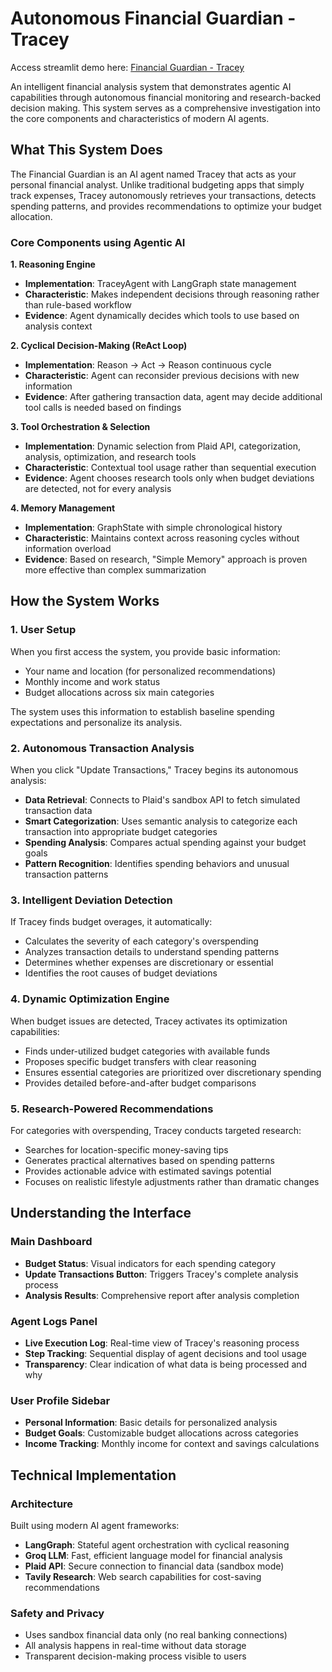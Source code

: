 # Autonomous Financial Guardian - Tracey

Access streamlit demo here: [Financial Guardian - Tracey](https://tracey-finance.streamlit.app/)

An intelligent financial analysis system that demonstrates agentic AI capabilities through autonomous financial monitoring and research-backed decision making. This system serves as a comprehensive investigation into the core components and characteristics of modern AI agents.

## What This System Does

The Financial Guardian is an AI agent named Tracey that acts as your personal financial analyst. Unlike traditional budgeting apps that simply track expenses, Tracey autonomously retrieves your transactions, detects spending patterns, and provides recommendations to optimize your budget allocation.

### Core Components using Agentic AI

**1. Reasoning Engine**
- **Implementation**: TraceyAgent with LangGraph state management
- **Characteristic**: Makes independent decisions through reasoning rather than rule-based workflow
- **Evidence**: Agent dynamically decides which tools to use based on analysis context

**2. Cyclical Decision-Making (ReAct Loop)**
- **Implementation**: Reason → Act → Reason continuous cycle
- **Characteristic**: Agent can reconsider previous decisions with new information
- **Evidence**: After gathering transaction data, agent may decide additional tool calls is needed based on findings

**3. Tool Orchestration & Selection**
- **Implementation**: Dynamic selection from Plaid API, categorization, analysis, optimization, and research tools
- **Characteristic**: Contextual tool usage rather than sequential execution
- **Evidence**: Agent chooses research tools only when budget deviations are detected, not for every analysis

**4. Memory Management**
- **Implementation**: GraphState with simple chronological history
- **Characteristic**: Maintains context across reasoning cycles without information overload
- **Evidence**:  Based on research, "Simple Memory" approach is proven more effective than complex summarization

## How the System Works

### 1. User Setup
When you first access the system, you provide basic information:
- Your name and location (for personalized recommendations)
- Monthly income and work status
- Budget allocations across six main categories

The system uses this information to establish baseline spending expectations and personalize its analysis.

### 2. Autonomous Transaction Analysis
When you click "Update Transactions," Tracey begins its autonomous analysis:

- **Data Retrieval**: Connects to Plaid's sandbox API to fetch simulated transaction data
- **Smart Categorization**: Uses semantic analysis to categorize each transaction into appropriate budget categories
- **Spending Analysis**: Compares actual spending against your budget goals
- **Pattern Recognition**: Identifies spending behaviors and unusual transaction patterns

### 3. Intelligent Deviation Detection
If Tracey finds budget overages, it automatically:
- Calculates the severity of each category's overspending
- Analyzes transaction details to understand spending patterns
- Determines whether expenses are discretionary or essential
- Identifies the root causes of budget deviations

### 4. Dynamic Optimization Engine
When budget issues are detected, Tracey activates its optimization capabilities:
- Finds under-utilized budget categories with available funds
- Proposes specific budget transfers with clear reasoning
- Ensures essential categories are prioritized over discretionary spending
- Provides detailed before-and-after budget comparisons

### 5. Research-Powered Recommendations
For categories with overspending, Tracey conducts targeted research:
- Searches for location-specific money-saving tips
- Generates practical alternatives based on spending patterns
- Provides actionable advice with estimated savings potential
- Focuses on realistic lifestyle adjustments rather than dramatic changes

## Understanding the Interface

### Main Dashboard
- **Budget Status**: Visual indicators for each spending category
- **Update Transactions Button**: Triggers Tracey's complete analysis process
- **Analysis Results**: Comprehensive report after analysis completion

### Agent Logs Panel
- **Live Execution Log**: Real-time view of Tracey's reasoning process
- **Step Tracking**: Sequential display of agent decisions and tool usage
- **Transparency**: Clear indication of what data is being processed and why

### User Profile Sidebar
- **Personal Information**: Basic details for personalized analysis
- **Budget Goals**: Customizable budget allocations across categories
- **Income Tracking**: Monthly income for context and savings calculations

## Technical Implementation

### Architecture
Built using modern AI agent frameworks:
- **LangGraph**: Stateful agent orchestration with cyclical reasoning
- **Groq LLM**: Fast, efficient language model for financial analysis
- **Plaid API**: Secure connection to financial data (sandbox mode)
- **Tavily Research**: Web search capabilities for cost-saving recommendations

### Safety and Privacy
- Uses sandbox financial data only (no real banking connections)
- All analysis happens in real-time without data storage
- Transparent decision-making process visible to users

